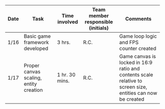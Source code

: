 |Date|Task|Time involved|Team member responsible (initials)|Comments|
|---|-----|-------------|----------------------------------|--------|
|1/16|Basic game framework developed|3 hrs.|R.C.|Game loop logic and FPS counter created|
|1/17|Proper canvas scaling, entity creation|1 hr. 30 mins.|R.C.|Game canvas is locked in 16:9 ratio and contents scale relative to screen size, entities can now be created|
